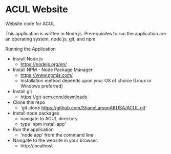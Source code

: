 # ACUL Website
Website code for ACUL

This application is written in Node.js.  Prerequisites to run the application are an operating system, node.js, git, and npm.  

Running the Application

* Install Node.js
  * https://nodejs.org/en/
* Install NPM  - Node Package Manager
  * https://www.npmjs.com/
  * Installation method depends upon your OS of choice (Linux or Windows preferred)
* Install git
  * https://git-scm.com/downloads
* Clone this repo
  * 'git clone https://github.com/ShaneLarsonAKUSA/ACUL.git'
* Install node packages
  * navigate to ACUL directory
  * type 'npm install app'
* Run the application
  * 'node app' from the command line
* Navigate to the website in your browser.
  * http://localhost
